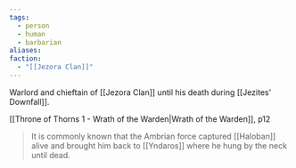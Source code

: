 ```yaml
---
tags:
  - person
  - human
  - barbarian
aliases: 
faction:
  - "[[Jezora Clan]]"
---
```

Warlord and chieftain of [[Jezora Clan]] until his death during [[Jezites' Downfall]].

[[Throne of Thorns 1 - Wrath of the Warden|Wrath of the Warden]], p12
> It is commonly known that the Ambrian force captured [[Haloban]] alive and brought him back to [[Yndaros]] where he hung by the neck until dead.

